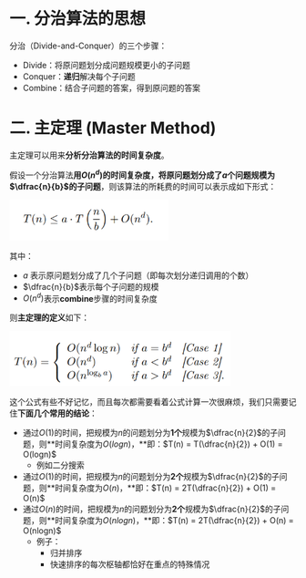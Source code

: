 # 一. 分治算法的思想

分治（Divide-and-Conquer）的三个步骤：

- Divide：将原问题划分成问题规模更小的子问题
- Conquer：**递归**解决每个子问题
- Combine：结合子问题的答案，得到原问题的答案

# 二. 主定理 (Master Method)

主定理可以用来**分析分治算法的时间复杂度**。

假设一个分治算法**用$O(n^d)$的时间复杂度，将原问题划分成了$a$个问题规模为$\dfrac{n}{b}$的子问题**，则该算法的所耗费的时间可以表示成如下形式：

<img src="pics/Snipaste_2020-05-08_20-08-50.png" style="zoom:67%;" />

其中：

- $a$ 表示原问题划分成了几个子问题（即每次划分递归调用的个数）
- $\dfrac{n}{b}$表示每个子问题的规模
- $O(n^d)$表示**combine**步骤的时间复杂度



则**主定理的定义**如下：

<img src="pics/Snipaste_2020-05-08_20-13-37.png" style="zoom:67%;" />

这个公式有些不好记忆，而且每次都需要看着公式计算一次很麻烦，我们只需要记住**下面几个常用的结论**：

- 通过$O(1)$的时间，把规模为$n$的问题划分为**1个**规模为$\dfrac{n}{2}$的子问题，则**时间复杂度为$O(logn)$，**即：$T(n) = T(\dfrac{n}{2}) + O(1) = O(logn)$
  - 例如二分搜索
- 通过$O(1)$的时间，把规模为$n$的问题划分为**2个**规模为$\dfrac{n}{2}$的子问题，则**时间复杂度为$O( n)$，**即：$T(n) = 2T(\dfrac{n}{2}) + O(1) = O(n)$
- 通过$O(n)$的时间，把规模为$n$的问题划分为**2个**规模为$\dfrac{n}{2}$的子问题，则**时间复杂度为$O( nlogn)$，**即：$T(n) = 2T(\dfrac{n}{2}) + O(n) = O(nlogn)$
  - 例子：
    - 归并排序
    - 快速排序的每次枢轴都恰好在重点的特殊情况